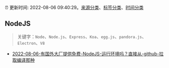:alarm_clock: 更新时间: 2022-08-06 09:40:29。[来源分类](../README.md)、[标签分类](../TAGS.md)、[时间分类](../TIMELINE.md)

## NodeJS


> 关键字：`Node`、`Node.js`、`Express`、`Koa`、`egg.js`、`pandora.js`、`Electron`、`V8`



- [2022-08-06-有国外大厂提供免费-NodeJS-运行环境吗？直接从-github-拉取编译那种](https://www.v2ex.com/t/871085) 